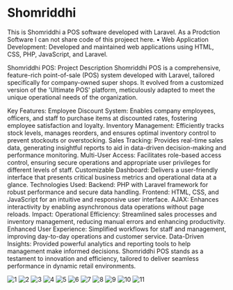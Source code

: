 # Shomriddhi
This is Shomriddhi a POS software developed with Laravel.
As a Prodction Software I can not share code of this projeect here.
•	Web Application Development:
Developed and maintained web applications using HTML, CSS, PHP, JavaScript, 
and Laravel.

Shomriddhi POS: Project Description
Shomriddhi POS is a comprehensive, feature-rich point-of-sale (POS) system developed with Laravel, tailored specifically for company-owned super shops. It evolved from a customized version of the 'Ultimate POS' platform, meticulously adapted to meet the unique operational needs of the organization.

Key Features:
Employee Discount System: Enables company employees, officers, and staff to purchase items at discounted rates, fostering employee satisfaction and loyalty.
Inventory Management: Efficiently tracks stock levels, manages reorders, and ensures optimal inventory control to prevent stockouts or overstocking.
Sales Tracking: Provides real-time sales data, generating insightful reports to aid in data-driven decision-making and performance monitoring.
Multi-User Access: Facilitates role-based access control, ensuring secure operations and appropriate user privileges for different levels of staff.
Customizable Dashboard: Delivers a user-friendly interface that presents critical business metrics and operational data at a glance.
Technologies Used:
Backend: PHP with Laravel framework for robust performance and secure data handling.
Frontend: HTML, CSS, and JavaScript for an intuitive and responsive user interface.
AJAX: Enhances interactivity by enabling asynchronous data operations without page reloads.
Impact:
Operational Efficiency: Streamlined sales processes and inventory management, reducing manual errors and enhancing productivity.
Enhanced User Experience: Simplified workflows for staff and management, improving day-to-day operations and customer service.
Data-Driven Insights: Provided powerful analytics and reporting tools to help management make informed decisions.
Shomriddhi POS stands as a testament to innovation and efficiency, tailored to deliver seamless performance in dynamic retail environments.

![1](https://github.com/user-attachments/assets/c94e72b5-366a-4d35-9fca-a8f6add802dd)
![2](https://github.com/user-attachments/assets/c0084292-ce68-49fe-bf78-4fc812cbb98d)
![3](https://github.com/user-attachments/assets/d6223ddf-9036-45e9-bd8a-c642387d8633)
![4](https://github.com/user-attachments/assets/e798ecd0-3521-421a-9086-489f1dd93261)
![5](https://github.com/user-attachments/assets/96524922-aff4-43dc-be6a-b8aeab82d928)
![6](https://github.com/user-attachments/assets/0067a977-2571-4d5c-8d70-fd4570cd787d)
![7](https://github.com/user-attachments/assets/b725a491-46bf-4844-99e8-fb22066f0b43)
![8](https://github.com/user-attachments/assets/37beb622-ec23-4dbd-bec6-d5d422da6d8d)
![9](https://github.com/user-attachments/assets/8850411e-2a00-4b70-8bfc-6e5d54eb1b06)
![10](https://github.com/user-attachments/assets/c0322ba1-5029-42b0-8b6e-c81503b7c71b)
![11](https://github.com/user-attachments/assets/7d3e3163-aa24-4b76-8dd5-9b78f2833384)

